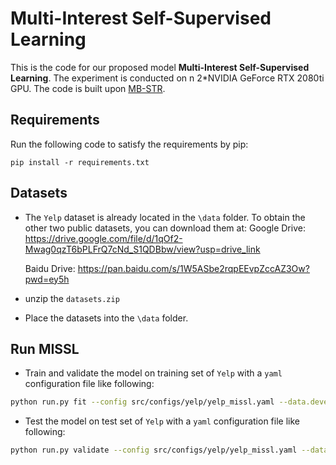 # Multi-Interest Self-Supervised Learning

This is the code for our proposed model **Multi-Interest Self-Supervised Learning**. The experiment is conducted on n 2*NVIDIA GeForce RTX 2080ti GPU. 
The code is built upon [MB-STR](https://github.com/yuanenming/mb-str).

## Requirements

Run the following code to satisfy the requirements by pip:

```
pip install -r requirements.txt
```

## Datasets

- The `Yelp` dataset is already located in the `\data` folder. To obtain the other two public datasets, you can download them at: Google Drive: https://drive.google.com/file/d/1qOf2-Mwag0qzT6bPLFrQ7cNd_S1QDBbw/view?usp=drive_link

  Baidu Drive: https://pan.baidu.com/s/1W5ASbe2rqpEEvpZccAZ3Ow?pwd=ey5h

- unzip the `datasets.zip`

- Place the datasets into the `\data` folder.

## Run MISSL

- Train and validate the model on training set of  `Yelp`  with a `yaml` configuration file like following:

```bash
python run.py fit --config src/configs/yelp/yelp_missl.yaml --data.develop True
```

- Test the model on test set of  `Yelp`  with a `yaml` configuration file like following:

```bash
python run.py validate --config src/configs/yelp/yelp_missl.yaml --data.develop False --ckpt_path [yours checkpoint path] 
```

